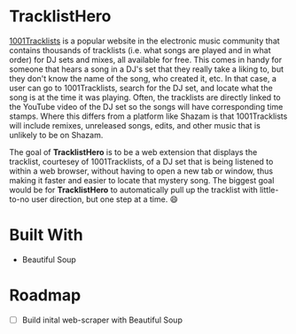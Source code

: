 # TracklistHero
[1001Tracklists](https://www.1001tracklists.com/) is a popular website in the electronic music community that contains thousands of tracklists (i.e. what songs are played and in what order) for DJ sets and mixes, all available for free. This comes in handy for someone that hears a song in a DJ's set that they really take a liking to, but they don't know the name of the song, who created it, etc. In that case, a user can go to 1001Tracklists, search for the DJ set, and locate what the song is at the time it was playing. Often, the tracklists are directly linked to the YouTube video of the DJ set so the songs will have corresponding time stamps. Where this differs from a platform like Shazam is that 1001Tracklists will include remixes, unreleased songs, edits, and other music that is unlikely to be on Shazam.

The goal of **TracklistHero** is to be a web extension that displays the tracklist, courtesey of 1001Tracklists, of a DJ set that is being listened to within a web browser, without having to open a new tab or window, thus making it faster and easier to locate that mystery song. The biggest goal would be for **TracklistHero** to automatically pull up the tracklist with little-to-no user direction, but one step at a time. :smile:

# Built With
- Beautiful Soup

# Roadmap
- [ ] Build inital web-scraper with Beautiful Soup
